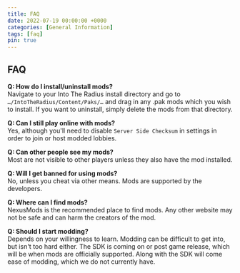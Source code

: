 ```yaml
---
title: FAQ
date: 2022-07-19 00:00:00 +0000
categories: [General Information]
tags: [faq]
pin: true
---
```


## FAQ

**Q: How do I install/uninstall mods?**  
Navigate to your Into The Radius install directory and go to `…/IntoTheRadius/Content/Paks/…` and drag in any .pak mods which you wish to install. If you want to uninstall, simply delete the mods from that directory.

**Q: Can I still play online with mods?**  
Yes, although you'll need to disable `Server Side Checksum` in settings in order to join or host modded lobbies. 

**Q: Can other people see my mods?**  
Most are not visible to other players unless they also have the mod installed. 

**Q: Will I get banned for using mods?**  
No, unless you cheat via other means. Mods are supported by the developers.

**Q: Where can I find mods?**  
NexusMods is the recommended place to find mods. Any other website may not be safe and can harm the creators of the mod.

**Q: Should I start modding?**  
Depends on your willingness to learn. Modding can be difficult to get into, but isn't too hard either. The SDK is coming on or post game release, which will be when mods are officially supported. Along with the SDK will come ease of modding, which we do not currently have.

